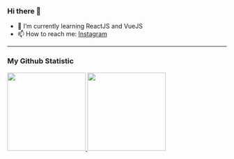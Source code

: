 ### Hi there 👋

- 🌱 I’m currently learning ReactJS and VueJS
- 📫 How to reach me: [Instagram](https://www.instagram.com/mrifandz/)
---
### My Github Statistic
<p align="left">
<a href="https://github.com/MuhammadRifan">
  <img height="180em" src="https://github-readme-stats-eight-theta.vercel.app/api?username=MuhammadRifan&show_icons=true&theme=algolia&include_all_commits=true&count_private=true"/>
  <img height="180em" src="https://github-readme-stats-eight-theta.vercel.app/api/top-langs/?username=MuhammadRifan&layout=compact&langs_count=8&theme=algolia"/>
</a>
</p>

<!--
**MuhammadRifan/MuhammadRifan** is a ✨ _special_ ✨ repository because its `README.md` (this file) appears on your GitHub profile.

Here are some ideas to get you started:

- 🔭 I’m currently working on ...
- 👯 I’m looking to collaborate on ...
- 🤔 I’m looking for help with ...
- 💬 Ask me about ...
- 📫 How to reach me: ...
- 😄 Pronouns: ...
- ⚡ Fun fact: ...
-->
